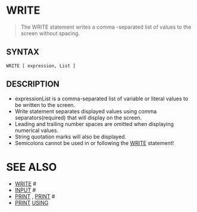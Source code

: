 # WRITE
> The WRITE statement writes a comma -separated list of values to the screen without spacing.

## SYNTAX
`WRITE [ expression, List ]`

## DESCRIPTION
* expressionList is a comma-separated list of variable or literal values to be written to the screen.
* Write statement separates displayed values using comma separators(required) that will display on the screen.
* Leading and trailing number spaces are omitted when displaying numerical values.
* String quotation marks will also be displayed.
* Semicolons cannot be used in or following the [WRITE](WRITE.md) statement!


# SEE ALSO
* [WRITE](WRITE.md) #
* [INPUT](INPUT.md) #
* [PRINT](PRINT.md) , [PRINT](PRINT.md) #
* [PRINT](PRINT.md) [USING](USING.md)

